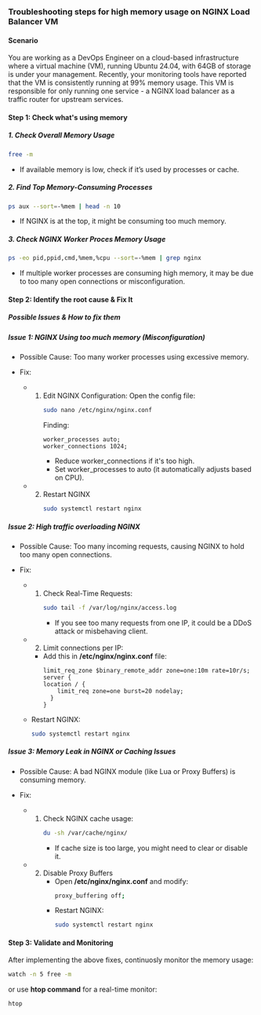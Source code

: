 ### Troubleshooting steps for high memory usage on NGINX Load Balancer VM

#### Scenario
You are working as a DevOps Engineer on a cloud-based infrastructure where a virtual machine (VM), running Ubuntu 24.04, with 64GB of storage is under your management. Recently, your monitoring tools have reported that the VM is consistently running at 99% memory usage. This VM is responsible for only running one service - a NGINX load balancer as a traffic router for upstream services.
<br>

#### Step 1: Check what's using memory
##### 1. Check Overall Memory Usage
  ````bash
  free -m
  ````
  - If available memory is low, check if it’s used by processes or cache.
  
##### 2. Find Top Memory-Consuming Processes
  ```bash
  ps aux --sort=-%mem | head -n 10
  ```
  - If NGINX is at the top, it might be consuming too much memory.
  
##### 3. Check NGINX Worker Proces Memory Usage
  ```bash
  ps -eo pid,ppid,cmd,%mem,%cpu --sort=-%mem | grep nginx
  ```
  - If multiple worker processes are consuming high memory, it may be due to too many open connections or misconfiguration.
  
#### Step 2: Identify the root cause & Fix It
##### Possible Issues & How to fix them

##### Issue 1: NGINX Using too much memory (Misconfiguration)
  - Possible Cause: Too many worker processes using excessive memory.
   
  - Fix:
    - 1. Edit NGINX Configuration:
         Open the config file:
         ```bash
         sudo nano /etc/nginx/nginx.conf
         ```
         Finding:
         ```
         worker_processes auto;
         worker_connections 1024;
         ```
         - Reduce worker_connections if it's too high.
         - Set worker_processes to auto (it automatically adjusts based on CPU).
    - 2. Restart NGINX
         ```bash
         sudo systemctl restart nginx
         ```
         
##### Issue 2: High traffic overloading NGINX
  - Possible Cause: Too many incoming requests, causing NGINX to hold too many open connections.

  - Fix:
    - 1. Check Real-Time Requests:
         ```bash
         sudo tail -f /var/log/nginx/access.log
         ```
         - If you see too many requests from one IP, it could be a DDoS attack or misbehaving client.
         
    - 2. Limit connections per IP:
      - Add this in **/etc/nginx/nginx.conf** file:
        ```nginx
        limit_req_zone $binary_remote_addr zone=one:10m rate=10r/s;
        server {
        location / {
            limit_req zone=one burst=20 nodelay;
          }
        }
        ```
     - Restart NGINX:
        ```bash
        sudo systemctl restart nginx
        ```
##### Issue 3: Memory Leak in NGINX or Caching Issues
  - Possible Cause: A bad NGINX module (like Lua or Proxy Buffers) is consuming memory.
    
  - Fix:
    - 1. Check NGINX cache usage:
         ```bash
         du -sh /var/cache/nginx/
         ```
         - If cache size is too large, you might need to clear or disable it.
    
    - 2. Disable Proxy Buffers 
         - Open **/etc/nginx/nginx.conf** and modify:
           ```bash
           proxy_buffering off;
           ```
         - Restart NGINX:
           ```bash
           sudo systemctl restart nginx
           ```
           
#### Step 3: Validate and Monitoring
After implementing the above fixes, continuosly monitor the memory usage:
```bash
watch -n 5 free -m
```
or use **htop command** for a real-time monitor:
```bash
htop
```
